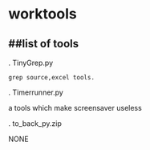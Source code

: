 # worktools
##list of tools
-----------

.  TinyGrep.py

    grep source,excel tools.

. Timerrunner.py

   a tools which make screensaver useless

. to_back_py.zip

   NONE

